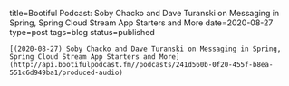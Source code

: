 
title=Bootiful Podcast: Soby Chacko and Dave Turanski on Messaging in Spring, Spring Cloud Stream App Starters and More
date=2020-08-27
type=post
tags=blog
status=published
~~~~~~
[(2020-08-27) Soby Chacko and Dave Turanski on Messaging in Spring, Spring Cloud Stream App Starters and More](http://api.bootifulpodcast.fm//podcasts/241d560b-0f20-455f-b8ea-551c6d949ba1/produced-audio) 
            